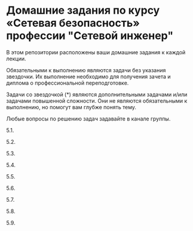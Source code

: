 #  Домашние задания по курсу «Сетевая безопасность» профессии "Сетевой инженер"

В этом репозитории расположены ваши домашние задания к каждой лекции. 

Обязательными к выполнению являются задачи без указания звездочки. Их выполнение необходимо для получения зачета и диплома о профессиональной переподготовке.

Задачи со звездочкой (*) являются дополнительными задачами и/или задачами повышенной сложности. Они не являются обязательными к выполнению, но помогут вам глубже понять тему.

Любые вопросы по решению задач задавайте в канале группы.

5.1. []()

5.2. []()

5.3. []()

5.4. []()

5.5. []()

5.6. []()

5.7. []()

5.8. []()

5.9. []()

